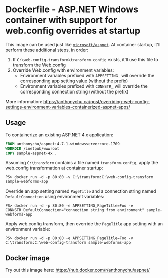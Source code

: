 # Dockerfile - ASP.NET Windows container with support for web.config overrides at startup

This image can be used just like [`microsoft/aspnet`](https://hub.docker.com/r/microsoft/aspnet/). At container startup, it'll perform these additional steps, in order:

1. If `C:\web-config-transform\transform.config` exists, it'll use this file to transform the Web.config
1. Override Web.config with environment variables:
    - Environment variables prefixed with `APPSETTING_` will override the corresponding app setting value (without the prefix)
    - Environment variables prefixed with `CONNSTR_` will override the corresponding connection string (without the prefix)

More information: https://anthonychu.ca/post/overriding-web-config-settings-environment-variables-containerized-aspnet-apps/

## Usage

To containerize an existing ASP.NET 4.x application:

```dockerfile
FROM anthonychu/aspnet:4.7.1-windowsservercore-1709
WORKDIR /inetpub/wwwroot
COPY sample-aspnet-4x .
```

Assuming `C:\transform` contains a file named `transform.config`, apply the web.config transformation at container startup:

```
PS> docker run -d -p 80:80 -v C:\transform:C:\web-config-transform sample-webforms-app
```

Override an app setting named `PageTitle` and a connection string named `DefaultConnection` using environment variables:

```
PS> docker run -d -p 80:80 -e APPSETTING_PageTitle=Foo -e CONNSTR_DefaultConnection="connection string from environment" sample-webforms-app
```

Apply web.config transform, then override the `PageTitle` app setting with an environment variable:

```
PS> docker run -d -p 80:80 -e APPSETTING_PageTitle=Foo -v C:\transform:C:\web-config-transform sample-webforms-app
```

## Docker image

Try out this image here: https://hub.docker.com/r/anthonychu/aspnet/